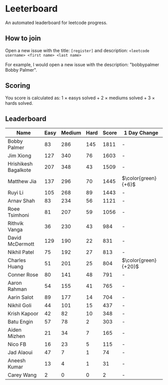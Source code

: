 # Leeterboard

An automated leaderboard for leetcode progress.

## How to join

Open a new issue with the title: `[register]` and description:
`<leetcode username> <first name> <last name>`

For example, I would open a new issue with the description: "bobbypalmer Bobby Palmer".

## Scoring

You score is calculated as:
1 $\times$ easys solved + 2 $\times$ mediums solved + 3 $\times$ hards solved.

## Leaderboard
| Name | Easy | Medium | Hard | Score | 1 Day Change |
| --- | --- | --- | --- | --- | --- |
| Bobby Palmer | 83 | 286 | 145 | 1811 | - |
| Jim Xiong | 127 | 340 | 76 | 1603 | - |
| Hrishikesh Bagalkote | 207 | 348 | 43 | 1509 | - |
| Matthew Jia | 137 | 296 | 70 | 1445 | $\color{green}{+6}$ |
| Ruyi Li | 105 | 268 | 89 | 1443 | - |
| Arnav Shah | 83 | 234 | 56 | 1121 | - |
| Roee Tsimhoni | 81 | 207 | 59 | 1056 | - |
| Rithvik Vanga | 36 | 230 | 43 | 984 | - |
| David McDermott | 129 | 190 | 22 | 831 | - |
| Nikhil Patel | 75 | 192 | 27 | 813 | - |
| Charles Huang | 51 | 201 | 25 | 804 | $\color{green}{+20}$ |
| Conner Rose | 80 | 141 | 48 | 791 | - |
| Aaron Rahman | 54 | 155 | 41 | 765 | - |
| Aarin Salot | 89 | 177 | 14 | 704 | - |
| Nikhil Goli | 44 | 101 | 15 | 437 | - |
| Krish Kapoor | 42 | 82 | 10 | 348 | - |
| Batu Engin | 57 | 78 | 2 | 303 | - |
| Aiden Mizhen | 21 | 34 | 7 | 165 | - |
| Nico FB | 16 | 23 | 5 | 115 | - |
| Jad Alaoui | 47 | 7 | 1 | 74 | - |
| Aneesh Kumar | 13 | 4 | 1 | 31 | - |
| Carey Wang | 2 | 0 | 0 | 2 | - |
